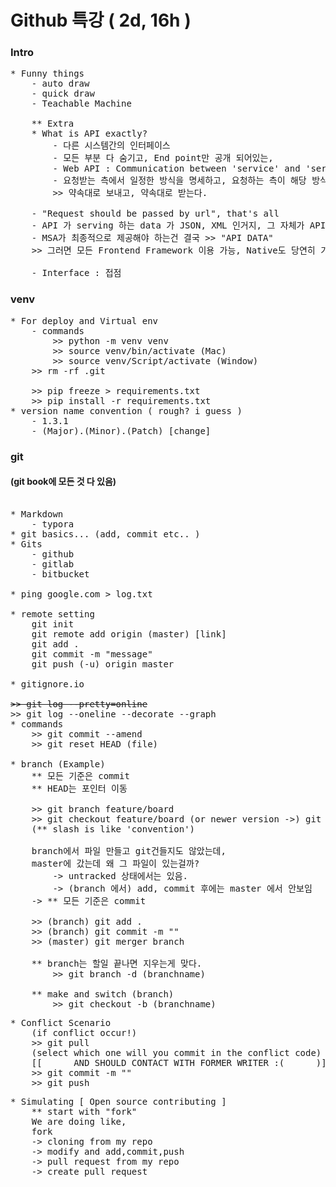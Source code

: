 # Github 특강 ( 2d, 16h )


### Intro
<pre>
* Funny things 
    - auto draw
    - quick draw
    - Teachable Machine
    
    ** Extra
    * What is API exactly?
        - 다른 시스템간의 인터페이스
        - 모든 부분 다 숨기고, End point만 공개 되어있는, 
        - Web API : Communication between 'service' and 'service'
        - 요청받는 측에서 일정한 방식을 명세하고, 요청하는 측이 해당 방식대로 요청을 하면 되는,
        >> 약속대로 보내고, 약속대로 받는다.
    
    - "Request should be passed by url", that's all
    - API 가 serving 하는 data 가 JSON, XML 인거지, 그 자체가 API 인건 아님!
    - MSA가 최종적으로 제공해야 하는건 결국 >> "API DATA"
    >> 그러면 모든 Frontend Framework 이용 가능, Native도 당연히 가능

    - Interface : 접점
</pre>

### venv
<pre>
* For deploy and Virtual env
    - commands
        >> python -m venv venv
        >> source venv/bin/activate (Mac)
        >> source venv/Script/activate (Window)
    >> rm -rf .git
    
    >> pip freeze > requirements.txt
    >> pip install -r requirements.txt
* version name convention ( rough? i guess )
    - 1.3.1
    - (Major).(Minor).(Patch) [change]
</pre>


### git
#### (git book에 모든 것 다 있음)
<pre>

* Markdown
    - typora
* git basics... (add, commit etc.. )
* Gits
    - github
    - gitlab
    - bitbucket

* ping google.com > log.txt

* remote setting
    git init
    git remote add origin (master) [link]
    git add .
    git commit -m "message"
    git push (-u) origin master

* gitignore.io

<del>>> git log --pretty=online</del>
>> git log --oneline --decorate --graph
* commands
    >> git commit --amend
    >> git reset HEAD (file)

* branch (Example)
    ** 모든 기준은 commit
    ** HEAD는 포인터 이동

    >> git branch feature/board 
    >> git checkout feature/board (or newer version ->) git switch feature/board
    (** slash is like 'convention')

    branch에서 파일 만들고 git건들지도 않았는데,
    master에 갔는데 왜 그 파일이 있는걸까? 
        -> untracked 상태에서는 있음.
        -> (branch 에서) add, commit 후에는 master 에서 안보임 
    -> ** 모든 기준은 commit

    >> (branch) git add .
    >> (branch) git commit -m ""
    >> (master) git merger branch

    ** branch는 할일 끝나면 지우는게 맞다.
        >> git branch -d (branchname)
    
    ** make and switch (branch)
        >> git checkout -b (branchname)
</pre>

<pre>
* Conflict Scenario
    (if conflict occur!)
    >> git pull
    (select which one will you commit in the conflict code)
    [[      AND SHOULD CONTACT WITH FORMER WRITER :(      )]]
    >> git commit -m ""
    >> git push
</pre>

<pre>
* Simulating [ Open source contributing ]
    ** start with "fork"
    We are doing like, 
    fork 
    -> cloning from my repo 
    -> modify and add,commit,push 
    -> pull request from my repo
    -> create pull request
</pre>
